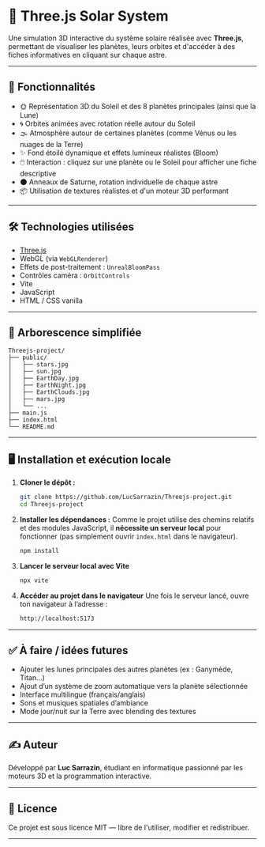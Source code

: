 # 🌌 Three.js Solar System

Une simulation 3D interactive du système solaire réalisée avec **Three.js**, permettant de visualiser les planètes, leurs orbites et d'accéder à des fiches informatives en cliquant sur chaque astre.

---

## 🚀 Fonctionnalités

- 🌞 Représentation 3D du Soleil et des 8 planètes principales (ainsi que la Lune)
- 🌀 Orbites animées avec rotation réelle autour du Soleil
- 🌫️ Atmosphère autour de certaines planètes (comme Vénus ou les nuages de la Terre)
- ✨ Fond étoilé dynamique et effets lumineux réalistes (Bloom)
- 🖱️ Interaction : cliquez sur une planète ou le Soleil pour afficher une fiche descriptive
- 🌑 Anneaux de Saturne, rotation individuelle de chaque astre
- 📦 Utilisation de textures réalistes et d'un moteur 3D performant

---

## 🛠️ Technologies utilisées

- [Three.js](https://threejs.org/)
- WebGL (via `WebGLRenderer`)
- Effets de post-traitement : `UnrealBloomPass`
- Contrôles caméra : `OrbitControls`
- Vite
- JavaScript
- HTML / CSS vanilla

---

## 📁 Arborescence simplifiée

```
Threejs-project/
├── public/
│   ├── stars.jpg
│   ├── sun.jpg
│   ├── EarthDay.jpg
│   ├── EarthNight.jpg
│   ├── EarthClouds.jpg
│   ├── mars.jpg
│   └── ...
├── main.js
├── index.html
└── README.md
```

---

## 🖥️ Installation et exécution locale

1. **Cloner le dépôt :**
   ```bash
   git clone https://github.com/LucSarrazin/Threejs-project.git
   cd Threejs-project
   ```

2. **Installer les dépendances :**
   Comme le projet utilise des chemins relatifs et des modules JavaScript, il **nécessite un serveur local** pour fonctionner (pas simplement ouvrir `index.html` dans le navigateur).

   ```bash
   npm install
   ```

4. **Lancer le serveur local avec Vite**
   
   ```bash
   npx vite
   ```
   
5. **Accéder au projet dans le navigateur**
   Une fois le serveur lancé, ouvre ton navigateur à l’adresse :
   
   ```bash
   http://localhost:5173
   ```

---

## ✅ À faire / idées futures

- Ajouter les lunes principales des autres planètes (ex : Ganymède, Titan…)
- Ajout d’un système de zoom automatique vers la planète sélectionnée
- Interface multilingue (français/anglais)
- Sons et musiques spatiales d’ambiance
- Mode jour/nuit sur la Terre avec blending des textures

---

## ✍️ Auteur

Développé par **Luc Sarrazin**, étudiant en informatique passionné par les moteurs 3D et la programmation interactive.

---

## 📜 Licence

Ce projet est sous licence MIT — libre de l'utiliser, modifier et redistribuer.

---
